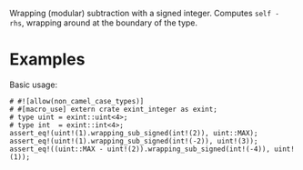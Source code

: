 Wrapping (modular) subtraction with a signed integer. Computes `self - rhs`,
wrapping around at the boundary of the type.

# Examples

Basic usage:

```
# #![allow(non_camel_case_types)]
# #[macro_use] extern crate exint_integer as exint;
# type uint = exint::uint<4>;
# type int  = exint::int<4>;
assert_eq!(uint!(1).wrapping_sub_signed(int!(2)), uint::MAX);
assert_eq!(uint!(1).wrapping_sub_signed(int!(-2)), uint!(3));
assert_eq!((uint::MAX - uint!(2)).wrapping_sub_signed(int!(-4)), uint!(1));
```
